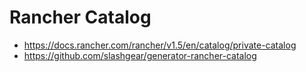 # Rancher Catalog
- https://docs.rancher.com/rancher/v1.5/en/catalog/private-catalog
- https://github.com/slashgear/generator-rancher-catalog
